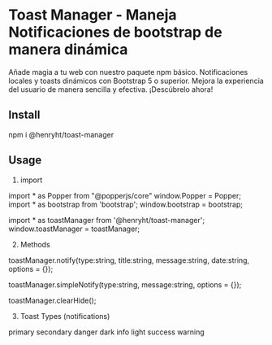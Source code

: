 # Toast Manager - Maneja Notificaciones de bootstrap de manera dinámica

Añade magia a tu web con nuestro paquete npm básico. Notificaciones locales y toasts dinámicos con Bootstrap 5 o superior. Mejora la experiencia del usuario de manera sencilla y efectiva. ¡Descúbrelo ahora!

## Install

npm i @henryht/toast-manager

## Usage

1. import

import * as Popper from "@popperjs/core"
window.Popper = Popper;
import * as bootstrap from 'bootstrap';
window.bootstrap = bootstrap;

import * as toastManager from '@henryht/toast-manager';
window.toastManager = toastManager;

2. Methods

toastManager.notify(type:string, title:string, message:string, date:string, options = {});

toastManager.simpleNotify(type:string, message:string, options = {});

toastManager.clearHide();

3. Toast Types (notifications)

primary 
secondary 
danger
dark
info
light
success
warning
